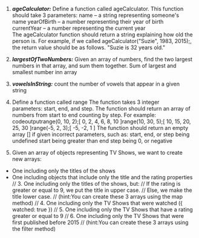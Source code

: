 1. ***ageCalculator:*** Define a function called ageCalculator. This function should take 3 parameters:
    name – a string representing someone's name
    yearOfBirth – a number representing their year of birth
    currentYear – a number representing the current year
The ageCalculator function should return a string explaining how old the person is. For example, if we called ageCalculator("Suzie", 1983, 2015);, the return value should be as follows.
"Suzie is 32 years old."


2. ***largestOfTwoNumbers:*** Given an array of numbers, find the two largest numbers in that array, and sum them together.
Sum of largest and smallest number inn array



3. ***vowelsInString:*** count the number of vowels that appear in a given string

4.  Define a function called range
     The function takes 3 integer parameters: start, end, and step.
     The function should return an array of numbers from start to end counting by step.
For example:
    codeoutputrange(0, 10, 2);[ 0, 2, 4, 6, 8, 10 ]range(10, 30, 5);[ 10, 15, 20, 25, 30 ]range(-5, 2, 3);[ -5, -2, 1 ]
    The function should return an empty array [] if given incorrect parameters, such as:
    start, end, or step being undefined
    start being greater than end
    step being 0, or negative




5.  Given an array of objects representing TV Shows, we want to create new arrays:
* One including only the titles of the shows
* One including objects that include only the title and the rating properties
// 3. One including only the titles of the shows, but:
//   If the rating is greater or equal to 9, we put the title in upper case.
//   Else, we make the title lower case.
// (hint:You can create these 3 arrays using the map method)
// 4. One including only the TV Shows that were watched ({ watched: true })
// 5. One including only the TV Shows that have a rating greater or equal to 9
// 6. One including only the TV Shows that were first published before 2015
// (hint:You can create these 3 arrays using the filter method)